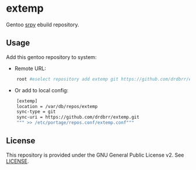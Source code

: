 extemp
=============

Gentoo [srpy](https://github.com/drdbrr/srpy) ebuild repository.

Usage
-----

Add this gentoo repository to system:
* Remote URL:
```bash
    root #eselect repository add extemp git https://github.com/drdbrr/extemp.git
```
* Or add to local config:
```bash
    [extemp]
    location = /var/db/repos/extemp
    sync-type = git
    sync-uri = https://github.com/drdbrr/extemp.git
    """ >> /etc/portage/repos.conf/extemp.conf"""
```

License
-------

This repository is provided under the GNU General Public License v2. See [LICENSE](LICENSE).
